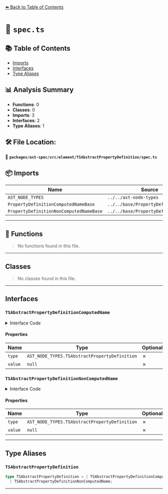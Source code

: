 [⬅️ Back to Table of Contents](../../../../../index.md)

# 📄 `spec.ts`

## 📚 Table of Contents

- [Imports](#imports)
- [Interfaces](#interfaces)
- [Type Aliases](#type-aliases)

## 📊 Analysis Summary

- **Functions**: 0
- **Classes**: 0
- **Imports**: 3
- **Interfaces**: 2
- **Type Aliases**: 1

## 🛠️ File Location:
📂 **`packages/ast-spec/src/element/TSAbstractPropertyDefinition/spec.ts`**

## 📦 Imports

| Name | Source |
|------|--------|
| `AST_NODE_TYPES` | `../../ast-node-types` |
| `PropertyDefinitionComputedNameBase` | `../../base/PropertyDefinitionBase` |
| `PropertyDefinitionNonComputedNameBase` | `../../base/PropertyDefinitionBase` |


---

## 🔧 Functions

> No functions found in this file.


---

## Classes

> No classes found in this file.


---

## Interfaces

### `TSAbstractPropertyDefinitionComputedName`

<details><summary>Interface Code</summary>

```ts
export interface TSAbstractPropertyDefinitionComputedName
  extends PropertyDefinitionComputedNameBase {
  type: AST_NODE_TYPES.TSAbstractPropertyDefinition;
  value: null;
}
```
</details>

#### Properties

| Name | Type | Optional | Description |
|------|------|----------|-------------|
| `type` | `AST_NODE_TYPES.TSAbstractPropertyDefinition` | ✗ |  |
| `value` | `null` | ✗ |  |

### `TSAbstractPropertyDefinitionNonComputedName`

<details><summary>Interface Code</summary>

```ts
export interface TSAbstractPropertyDefinitionNonComputedName
  // this does not extend ClassPropertyDefinitionNonComputedNameBase because abstract private names are not allowed
  extends PropertyDefinitionNonComputedNameBase {
  type: AST_NODE_TYPES.TSAbstractPropertyDefinition;
  value: null;
}
```
</details>

#### Properties

| Name | Type | Optional | Description |
|------|------|----------|-------------|
| `type` | `AST_NODE_TYPES.TSAbstractPropertyDefinition` | ✗ |  |
| `value` | `null` | ✗ |  |


---

## Type Aliases

### `TSAbstractPropertyDefinition`

```ts
type TSAbstractPropertyDefinition = | TSAbstractPropertyDefinitionComputedName
  | TSAbstractPropertyDefinitionNonComputedName;
```


---